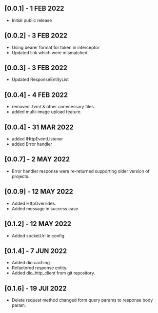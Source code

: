 ## [0.0.1] - 1 FEB 2022
- Initial public release

## [0.0.2] - 3 FEB 2022
- Using bearer format for token in interceptor
- Updated link which were mismatched.

## [0.0.3] - 3 FEB 2022
- Updated ResponseEntityList

## [0.0.4] - 4 FEB 2022
- removed .fvm/ & other unnecessary files.
- added multi-image upload feature.

 ## [0.0.4] - 31 MAR 2022
 - added IHttpEventListener
 - added Error handler

 ## [0.0.7] - 2 MAY 2022
 - Error handler response were re-returned supporting older version of projects.

  ## [0.0.9] - 12 MAY 2022
  - Added HttpOverrides.
   - Added message in success case.

   ## [0.1.2] - 12 MAY 2022
   - Added socketUrl in config

  ## [0.1.4] - 7 JUN 2022
  - Added dio caching
  - Refactored  response entity.
  - Added dio_http_client from git repository.

  ## [0.1.6] - 19 JUl 2022
  - Delete request method changed form query params to response body param.